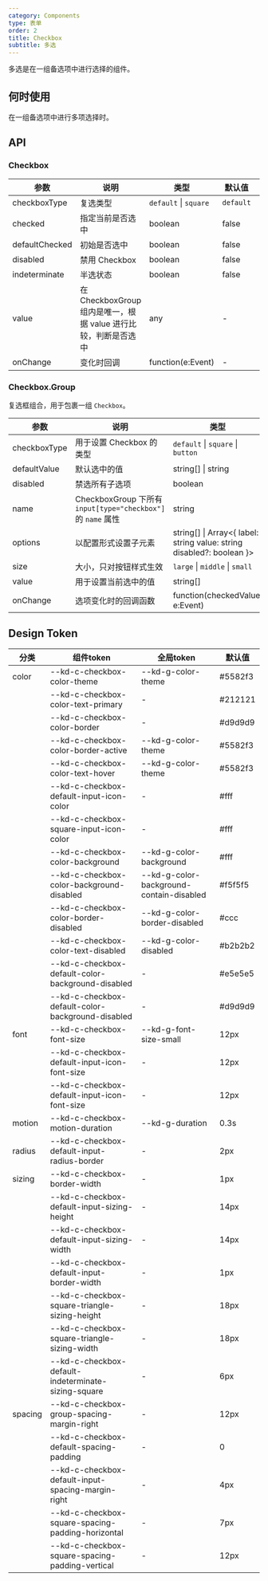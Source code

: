 ```yaml
---
category: Components
type: 表单
order: 2
title: Checkbox
subtitle: 多选
---
```


多选是在一组备选项中进行选择的组件。

## 何时使用

在一组备选项中进行多项选择时。

## API

### Checkbox

| 参数 | 说明 | 类型 | 默认值 | 版本 |
| --- | --- | --- | --- | --- |
| checkboxType | 复选类型 | `default` \| `square` | `default` | 1.0.0 |
| checked | 指定当前是否选中 | boolean | false | 1.0.0 |
| defaultChecked | 初始是否选中 | boolean | false | 1.0.0 |
| disabled | 禁用 Checkbox | boolean | false | 1.0.0 |
| indeterminate | 半选状态 | boolean | false | 1.0.0 |
| value | 在 CheckboxGroup 组内是唯一，根据 value 进行比较，判断是否选中 | any | - | 1.0.0 |
| onChange | 变化时回调 | function(e:Event) | - | 1.0.0 |

### Checkbox.Group

复选框组合，用于包裹一组 `Checkbox`。

| 参数 | 说明 | 类型 | 默认值 | 版本 |
| --- | --- | --- | --- | --- |
| checkboxType | 用于设置 Checkbox 的类型 | `default` \| `square` \| `button` | `default` | 1.0.0 |
| defaultValue | 默认选中的值 | string[] \| string | - | 1.0.0 |
| disabled | 禁选所有子选项 | boolean | false | 1.0.0 |
| name | CheckboxGroup 下所有 `input[type="checkbox"]` 的 `name` 属性 | string | - | 1.0.0 |
| options | 以配置形式设置子元素 | string\[] \| Array&lt;{ label: string value: string disabled?: boolean }> | - | 1.0.0 |
| size | 大小，只对按钮样式生效 | `large` \| `middle` \| `small` | - | 1.0.0 |
| value | 用于设置当前选中的值 | string[] | - | 1.0.0 |
| onChange | 选项变化时的回调函数 | function(checkedValue, e:Event) | - | 1.6.26 |

## Design Token

| 分类 | 组件token | 全局token | 默认值 |
| --- | --- | --- | --- |
| color | --kd-c-checkbox-color-theme | --kd-g-color-theme | #5582f3 |
|  | --kd-c-checkbox-color-text-primary | - | #212121 |
|  | --kd-c-checkbox-color-border | - | #d9d9d9 |
|  | --kd-c-checkbox-color-border-active | --kd-g-color-theme | #5582f3 |
|  | --kd-c-checkbox-color-text-hover | --kd-g-color-theme | #5582f3 |
|  | --kd-c-checkbox-default-input-icon-color | - | #fff |
|  | --kd-c-checkbox-square-input-icon-color | - | #fff |
|  | --kd-c-checkbox-color-background | --kd-g-color-background | #fff |
|  | --kd-c-checkbox-color-background-disabled | --kd-g-color-background-contain-disabled | #f5f5f5 |
|  | --kd-c-checkbox-color-border-disabled | --kd-g-color-border-disabled | #ccc |
|  | --kd-c-checkbox-color-text-disabled | --kd-g-color-disabled | #b2b2b2 |
|  | --kd-c-checkbox-default-color-background-disabled | - | #e5e5e5 |
|  | --kd-c-checkbox-default-color-background-disabled | - | #d9d9d9 |
| font | --kd-c-checkbox-font-size | --kd-g-font-size-small | 12px |
|  | --kd-c-checkbox-default-input-icon-font-size | - | 12px |
|  | --kd-c-checkbox-default-input-icon-font-size | - | 12px |
| motion | --kd-c-checkbox-motion-duration | --kd-g-duration | 0.3s |
| radius | --kd-c-checkbox-default-input-radius-border | - | 2px |
| sizing | --kd-c-checkbox-border-width | - | 1px |
|  | --kd-c-checkbox-default-input-sizing-height | - | 14px |
|  | --kd-c-checkbox-default-input-sizing-width | - | 14px |
|  | --kd-c-checkbox-default-input-border-width | - | 1px |
|  | --kd-c-checkbox-square-triangle-sizing-height | - | 18px |
|  | --kd-c-checkbox-square-triangle-sizing-width | - | 18px |
|  | --kd-c-checkbox-default-indeterminate-sizing-square | - | 6px |
| spacing | --kd-c-checkbox-group-spacing-margin-right | - | 12px |
|  | --kd-c-checkbox-default-spacing-padding | - | 0 |
|  | --kd-c-checkbox-default-input-spacing-margin-right | - | 4px |
|  | --kd-c-checkbox-square-spacing-padding-horizontal | - | 7px |
|  | --kd-c-checkbox-square-spacing-padding-vertical | - | 12px |
